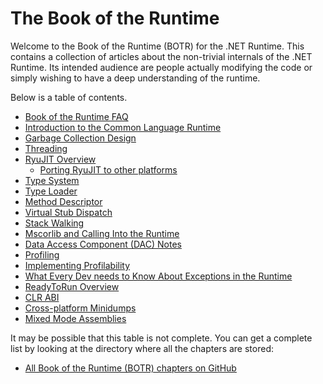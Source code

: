 
# The Book of the Runtime

Welcome to the Book of the Runtime (BOTR) for the .NET Runtime.   This contains 
a collection of articles about the non-trivial internals of the .NET Runtime.   Its
intended audience are people actually modifying the code or simply wishing to have a 
deep understanding of the runtime.  

Below is a table of contents.   

- [Book of the Runtime FAQ](botr-faq.md)
- [Introduction to the Common Language Runtime](intro-to-clr.md)
- [Garbage Collection Design](garbage-collection.md)
- [Threading](threading.md)
- [RyuJIT Overview](ryujit-overview.md)  
  - [Porting RyuJIT to other platforms](porting-ryujit.md)
- [Type System](type-system.md)
- [Type Loader](type-loader.md)
- [Method Descriptor](method-descriptor.md)
- [Virtual Stub Dispatch](virtual-stub-dispatch.md)
- [Stack Walking](stackwalking.md)
- [Mscorlib and Calling Into the Runtime](mscorlib.md)
- [Data Access Component (DAC) Notes](dac-notes.md)
- [Profiling](profiling.md)
- [Implementing Profilability](profilability.md)
- [What Every Dev needs to Know About Exceptions in the Runtime](exceptions.md)
- [ReadyToRun Overview](readytorun-overview.md)
- [CLR ABI](clr-abi.md)
- [Cross-platform Minidumps](xplat-minidump-generation.md)
- [Mixed Mode Assemblies](mixed-mode.md)


It may be possible that this table is not complete.  You can get a complete list 
by looking at the directory where all the chapters are stored:

* [All Book of the Runtime (BOTR) chapters on GitHub](../botr)
